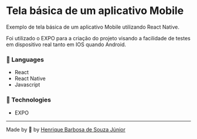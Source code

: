 # Tela básica de um aplicativo Mobile

Exemplo de tela básica de um aplicativo Mobile utilizando React Native.

 
 
  Foi utilizado o EXPO para a criação do projeto visando a facilidade de testes em dispositivo real tanto em IOS quando Android.

 
 

 ### 📒 Languages

  * React
  * React Native
  * Javascript

 ### 📡 Technologies
 * EXPO 
 

  ---
 Made by 💙 by [Henrique Barbosa de Souza Júnior](https://github.com/HenriqueBarbosaSJr)